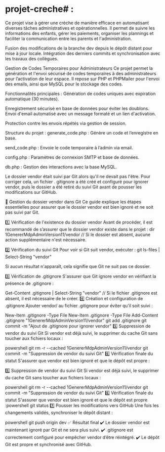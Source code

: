 # projet-creche#   : 


Ce projet vise à gérer une crèche de manière efficace en automatisant diverses tâches administratives et opérationnelles.
Il permet de suivre les informations des enfants, gérer les paiements, organiser les plannings et faciliter la communication entre les parents et l'administration.
 
 Fusion des modifications de la branche dev depuis le dépôt distant pour mise à jour locale.
Intégration des derniers commits et synchronisation avec les travaux des collègues.

Gestion de Codes Temporaires pour Administrateurs
Ce projet permet la génération et l'envoi sécurisé de codes temporaires à des administrateurs pour l’activation de leur espace. Il repose sur PHP et PHPMailer pour l'envoi des emails, ainsi que MySQL pour le stockage des codes.

Fonctionnalités principales :
Génération de codes uniques avec expiration automatique (30 minutes).

Enregistrement sécurisé en base de données pour éviter les doublons.
Envoi d'email automatisé avec un message formaté et un lien d'activation.

Protection contre les envois répétés via gestion de session.

Structure du projet :
generate_code.php : Génère un code et l’enregistre en base.

send_code.php : Envoie le code temporaire à l’admin via email.

config.php : Paramètres de connexion SMTP et base de données.

db.php : Gestion des interactions avec la base MySQL.




Le dossier vendor était suivi par Git alors qu'il ne devait pas l'être. Pour corriger cela, un fichier .
gitignore a été créé et configuré pour ignorer vendor, puis le dossier a été retiré du suivi Git avant de pousser les modifications sur GitHub.

🔹 Gestion du dossier vendor dans Git
Ce guide explique les étapes essentielles pour assurer que le dossier vendor est bien ignoré et ne soit pas suivi par Git.

1️⃣ Vérification de l'existence du dossier vendor
Avant de procéder, il est recommandé de s’assurer que le dossier vendor existe dans le projet :
dir 1GenererMdpAdminVersion11/vendor    // Si le dossier est absent, aucune action supplémentaire n'est nécessaire.

2️⃣ Vérification du suivi Git
Pour voir si Git suit vendor, exécuter :
git ls-files | Select-String "vendor"

Si aucun résultat n'apparaît, cela signifie que Git ne suit pas ce dossier.

3️⃣ Vérification de .gitignore
S'assurer que Git ignore vendor en vérifiant la présence de .gitignore :

Get-Content .gitignore | Select-String "vendor"     // Si le fichier .gitignore est absent, il est nécessaire de le créer.
4️⃣ Création et configuration de .gitignore
Ajouter vendor/ au fichier .gitignore pour éviter qu’il soit suivi :

New-Item .gitignore -Type File
New-Item .gitignore -Type File
Add-Content .gitignore "1GenererMdpAdminVersion11/vendor"
git add .gitignore
git commit -m "Ajout de .gitignore pour ignorer vendor"
5️⃣ Suppression de vendor du suivi Git
Si vendor est déjà suivi, le supprimer du cache Git sans toucher aux fichiers locaux :

powershell
git rm -r --cached 1GenererMdpAdminVersion11/vendor
git commit -m "Suppression de vendor du suivi Git"
6️⃣ Vérification finale du statut
S'assurer que vendor est bien ignoré et que le dépôt est propre :

5️⃣ Suppression de vendor du suivi Git
Si vendor est déjà suivi, le supprimer du cache Git sans toucher aux fichiers locaux :

powershell
git rm -r --cached 1GenererMdpAdminVersion11/vendor
git commit -m "Suppression de vendor du suivi Git"
6️⃣ Vérification finale du statut
S'assurer que vendor est bien ignoré et que le dépôt est propre :powershell
git status
7️⃣ Pousser les modifications vers GitHub
Une fois les changements validés, synchroniser le dépôt distant :

powershell
git push origin dev
✅ Résultat final
✔️ Le dossier vendor est maintenant ignoré par Git et ne sera plus suivi. ✔️ .gitignore est correctement configuré pour empêcher vendor d’être réintégré. ✔️ Le dépôt Git est propre et synchronisé avec GitHub.

















